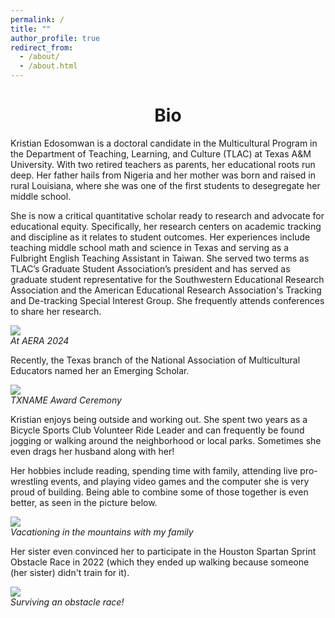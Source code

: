```yaml
---
permalink: /
title: ""
author_profile: true
redirect_from: 
  - /about/
  - /about.html
---
```


# <center>Bio<center>
Kristian Edosomwan is a doctoral candidate in the Multicultural Program in the Department of Teaching, Learning, and Culture (TLAC) at Texas A&M University. With two retired teachers as parents, her educational roots run deep. Her father hails from Nigeria and her mother was born and raised in rural Louisiana, where she was one of the first students to desegregate her middle school.

She is now a critical quantitative scholar ready to research and advocate for educational equity. Specifically, her research centers on academic tracking and discipline as it relates to student outcomes. Her experiences include teaching middle school math and science in Texas and serving as a Fulbright English Teaching Assistant in Taiwan. She served two terms as TLAC’s Graduate Student Association’s president and has served as graduate student representative for the Southwestern Educational Research Association and the American Educational Research Association's Tracking and De-tracking Special Interest Group. She frequently attends conferences to share her research.

  <image src = "https://github.com/kedosomwan/kedosomwan.github.io/assets/172934087/1b603728-a94b-4ce7-941b-240ef579a678">
  <figcaption><em>At AERA 2024</em></figcaption>


Recently, the Texas branch of the National Association of Multicultural Educators named her an Emerging Scholar.

  <image src = "https://github.com/kedosomwan/kedosomwan.github.io/assets/172934087/a231db5a-ddbc-4566-86cf-e36efcfb3f82">
  <figcaption><em>TXNAME Award Ceremony</em></figcaption>


Kristian enjoys being outside and working out. She spent two years as a Bicycle Sports Club Volunteer Ride Leader and can frequently be found jogging or walking around the neighborhood or local parks. Sometimes she even drags her husband along with her!

Her hobbies include reading, spending time with family, attending live pro-wrestling events, and playing video games and the computer she is very proud of building. Being able to combine some of those together is even better, as seen in the picture below.

  <image src = "https://github.com/kedosomwan/kedosomwan.github.io/assets/172934087/daf503c6-3403-49f2-b36e-8156b22d1fdd">
  <figcaption><em>Vacationing in the mountains with my family</em></figcaption>


Her sister even convinced her to participate in the Houston Spartan Sprint Obstacle Race in 2022 (which they ended up walking because someone (her sister) didn't train for it).

  <image src = "https://github.com/kedosomwan/kedosomwan.github.io/assets/172934087/1f2738c9-6f78-4396-9fc5-573c3ea1a968">
  <figcaption><em>Surviving an obstacle race!</em></figcaption>
